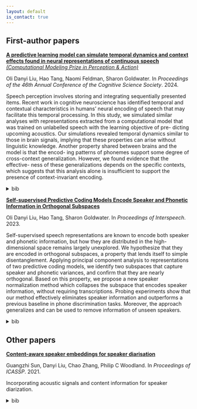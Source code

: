 ```yaml
---
layout: default
is_contact: true
---
```


## First-author papers

[**A predictive learning model can simulate temporal dynamics and context effects found in neural representations of continuous speech**](https://arxiv.org/pdf/2405.08237)  [*(Computational Modeling Prize in Perception & Action)*](https://cognitivesciencesociety.org/conference-awards/)

Oli Danyi Liu, Hao Tang, Naomi Feldman, Sharon Goldwater. In <em>Proceedings of the 46th Annual Conference of the Cognitive Science Society</em>. 2024.

Speech perception involves storing and integrating sequentially presented items. Recent work in cognitive neuroscience has identified temporal and contextual characteristics in humans’ neural encoding of speech that may facilitate this temporal processing. In this study, we simulated similar analyses with representations extracted from a computational model that was trained on unlabelled speech with the learning objective of pre- dicting upcoming acoustics. Our simulations revealed temporal dynamics similar to those in brain signals, implying that these properties can arise without linguistic knowledge. Another property shared between brains and the model is that the encod- ing patterns of phonemes support some degree of cross-context generalization. However, we found evidence that the effective- ness of these generalizations depends on the specific contexts, which suggests that this analysis alone is insufficient to support the presence of context-invariant encoding.

<details>
  <summary>bib</summary>
     <pre>@inproceedings{liu.tang.ea:predictive,
  title = {A predictive learning model can simulate temporal dynamics and context effects found in neural representations of continuous speech},
  author = {Liu, Oli Danyi and Tang, Hao and Feldman, Naomi H. and Goldwater, Sharon},
  booktitle = {Proceedings of the 46th Annual Conference of the Cognitive Science Society},
  year = {2024}
}</pre>
</details>

[**Self-supervised Predictive Coding Models Encode Speaker and Phonetic Information in Orthogonal Subspaces**](https://arxiv.org/pdf/2305.12464.pdf) 

Oli Danyi Liu, Hao Tang, Sharon Goldwater. In <em>Proceedings of Interspeech</em>. 2023.

Self-supervised speech representations are known to encode both speaker and phonetic information, but how they are distributed in the high-dimensional space remains largely unexplored. We hypothesize that they are encoded in orthogonal subspaces, a property that lends itself to simple disentanglement. Applying principal component analysis to representations of two predictive coding models, we identify two subspaces that capture speaker and phonetic variances, and confirm that they are nearly orthogonal. Based on this property, we propose a new speaker normalization method which collapses the subspace that encodes speaker information, without requiring transcriptions. Probing experiments show that our method effectively eliminates speaker information and outperforms a previous baseline in phone discrimination tasks. Moreover, the approach generalizes and can be used to remove information of unseen speakers.

<details>
  <summary>bib</summary>
     <pre>@inproceedings{liu.tang.ea:self-supervised,   
  author={Oli Danyi Liu and Hao Tang and Sharon Goldwater},     
  title={Self-supervised Predictive Coding Models Encode Speaker and Phonetic Information in Orthogonal Subspaces},   
  year=2023,   
  booktitle={Proc. INTERSPEECH 2023},   
  pages={2968--2972},   
  doi={10.21437/Interspeech.2023-871}   
  }</pre>
</details>

## Other papers

[**Content-aware speaker embeddings for speaker diarisation**](https://arxiv.org/pdf/2102.06467.pdf)

Guangzhi Sun, Danyi Liu, Chao Zhang, Philip C Woodland. In <em>Proceedings of ICASSP</em>. 2021.

Incorporating acoustic signals and content information for speaker diarization.

<details>
  <summary>bib</summary>
     <pre>@inproceedings{sun.liu.ea:context,  
  author={Sun, G. and Liu, D. and Zhang, C. and Woodland, P. C.},  
  booktitle={ICASSP 2021 - 2021 IEEE International Conference on Acoustics, Speech and Signal Processing (ICASSP)},   
  title={Content-Aware Speaker Embeddings for Speaker Diarisation},   
  year={2021},  
  volume={},  
  number={},  
  pages={7168-7172},  
  doi={10.1109/ICASSP39728.2021.9414390}   
  }</pre>
</details>

